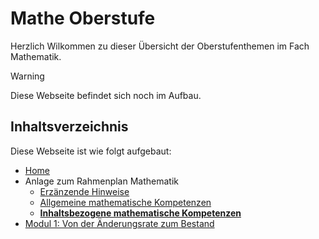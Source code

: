 # Mathe Oberstufe

Herzlich Wilkommen zu dieser Übersicht der Oberstufenthemen im Fach Mathematik.

> [!warning]
> Diese Webseite befindet sich noch im Aufbau.


## Inhaltsverzeichnis

Diese Webseite ist wie folgt aufgebaut:

- [Home](index.md)
- Anlage zum Rahmenplan Mathematik
  - [Erzänzende Hinweise](/anlage-zum-rahmenplan/ergaenzende-hinweise.md)
  - [Allgemeine mathematische Kompetenzen](/anlage-zum-rahmenplan/allgemeine-mathematische-kompezenzen.md)
  - [**Inhaltsbezogene mathematische Kompetenzen**](/anlage-zum-rahmenplan/inhaltsbezogene-mathematische-kompetenzen.md)
- [Modul 1: Von der Änderungsrate zum Bestand](modul1/)







